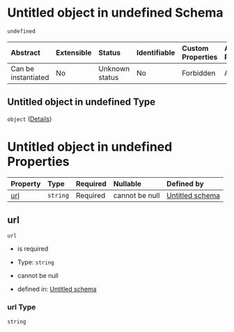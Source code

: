 # Untitled object in undefined Schema

```txt
undefined
```



| Abstract            | Extensible | Status         | Identifiable | Custom Properties | Additional Properties | Access Restrictions | Defined In                                                                      |
| :------------------ | :--------- | :------------- | :----------- | :---------------- | :-------------------- | :------------------ | :------------------------------------------------------------------------------ |
| Can be instantiated | No         | Unknown status | No           | Forbidden         | Allowed               | none                | [connection.schema.json](../json/connection.schema.json "open original schema") |

## Untitled object in undefined Type

`object` ([Details](connection.md))

# Untitled object in undefined Properties

| Property    | Type     | Required | Nullable       | Defined by                                                                  |
| :---------- | :------- | :------- | :------------- | :-------------------------------------------------------------------------- |
| [url](#url) | `string` | Required | cannot be null | [Untitled schema](connection-properties-url.md "undefined#/properties/url") |

## url



`url`

*   is required

*   Type: `string`

*   cannot be null

*   defined in: [Untitled schema](connection-properties-url.md "undefined#/properties/url")

### url Type

`string`
